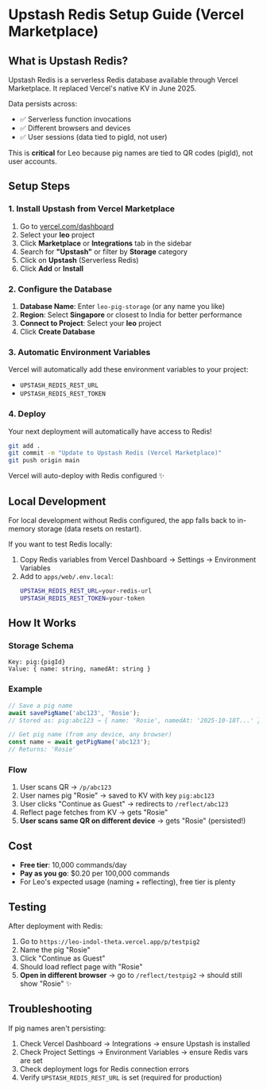 # Upstash Redis Setup Guide (Vercel Marketplace)

## What is Upstash Redis?
Upstash Redis is a serverless Redis database available through Vercel Marketplace. It replaced Vercel's native KV in June 2025.

Data persists across:
- ✅ Serverless function invocations
- ✅ Different browsers and devices
- ✅ User sessions (data tied to pigId, not user)

This is **critical** for Leo because pig names are tied to QR codes (pigId), not user accounts.

## Setup Steps

### 1. Install Upstash from Vercel Marketplace

1. Go to [vercel.com/dashboard](https://vercel.com/dashboard)
2. Select your **leo** project
3. Click **Marketplace** or **Integrations** tab in the sidebar
4. Search for **"Upstash"** or filter by **Storage** category
5. Click on **Upstash** (Serverless Redis)
6. Click **Add** or **Install**

### 2. Configure the Database

1. **Database Name**: Enter `leo-pig-storage` (or any name you like)
2. **Region**: Select **Singapore** or closest to India for better performance
3. **Connect to Project**: Select your **leo** project
4. Click **Create Database**

### 3. Automatic Environment Variables

Vercel will automatically add these environment variables to your project:
- `UPSTASH_REDIS_REST_URL`
- `UPSTASH_REDIS_REST_TOKEN`

### 4. Deploy

Your next deployment will automatically have access to Redis!

```bash
git add .
git commit -m "Update to Upstash Redis (Vercel Marketplace)"
git push origin main
```

Vercel will auto-deploy with Redis configured ✨

## Local Development

For local development without Redis configured, the app falls back to in-memory storage (data resets on restart).

If you want to test Redis locally:

1. Copy Redis variables from Vercel Dashboard → Settings → Environment Variables
2. Add to `apps/web/.env.local`:
   ```bash
   UPSTASH_REDIS_REST_URL=your-redis-url
   UPSTASH_REDIS_REST_TOKEN=your-token
   ```

## How It Works

### Storage Schema
```
Key: pig:{pigId}
Value: { name: string, namedAt: string }
```

### Example
```typescript
// Save a pig name
await savePigName('abc123', 'Rosie');
// Stored as: pig:abc123 → { name: 'Rosie', namedAt: '2025-10-18T...' }

// Get pig name (from any device, any browser)
const name = await getPigName('abc123');
// Returns: 'Rosie'
```

### Flow
1. User scans QR → `/p/abc123`
2. User names pig "Rosie" → saved to KV with key `pig:abc123`
3. User clicks "Continue as Guest" → redirects to `/reflect/abc123`
4. Reflect page fetches from KV → gets "Rosie"
5. **User scans same QR on different device** → gets "Rosie" (persisted!)

## Cost

- **Free tier**: 10,000 commands/day
- **Pay as you go**: $0.20 per 100,000 commands
- For Leo's expected usage (naming + reflecting), free tier is plenty

## Testing

After deployment with Redis:

1. Go to `https://leo-indol-theta.vercel.app/p/testpig2`
2. Name the pig "Rosie"
3. Click "Continue as Guest"
4. Should load reflect page with "Rosie"
5. **Open in different browser** → go to `/reflect/testpig2` → should still show "Rosie" ✨

## Troubleshooting

If pig names aren't persisting:

1. Check Vercel Dashboard → Integrations → ensure Upstash is installed
2. Check Project Settings → Environment Variables → ensure Redis vars are set
3. Check deployment logs for Redis connection errors
4. Verify `UPSTASH_REDIS_REST_URL` is set (required for production)
